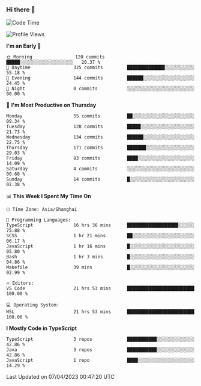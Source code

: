 ### Hi there 👋

<!--
**waynelwz/waynelwz** is a ✨ _special_ ✨ repository because its `README.md` (this file) appears on your GitHub profile.

Here are some ideas to get you started:

- 🔭 I’m currently working on ...
- 🌱 I’m currently learning ...
- 👯 I’m looking to collaborate on ...
- 🤔 I’m looking for help with ...
- 💬 Ask me about ...
- 📫 How to reach me: ...
- 😄 Pronouns: ...
- ⚡ Fun fact: ...
-->

<!--START_SECTION:waka-->
![Code Time](http://img.shields.io/badge/Code%20Time-1%2C242%20hrs%202%20mins-blue)

![Profile Views](http://img.shields.io/badge/Profile%20Views-0-blue)

**I'm an Early 🐤** 

```text
🌞 Morning                120 commits         █████░░░░░░░░░░░░░░░░░░░░   20.37 % 
🌆 Daytime                325 commits         ██████████████░░░░░░░░░░░   55.18 % 
🌃 Evening                144 commits         ██████░░░░░░░░░░░░░░░░░░░   24.45 % 
🌙 Night                  0 commits           ░░░░░░░░░░░░░░░░░░░░░░░░░   00.00 % 
```
📅 **I'm Most Productive on Thursday** 

```text
Monday                   55 commits          ██░░░░░░░░░░░░░░░░░░░░░░░   09.34 % 
Tuesday                  128 commits         █████░░░░░░░░░░░░░░░░░░░░   21.73 % 
Wednesday                134 commits         ██████░░░░░░░░░░░░░░░░░░░   22.75 % 
Thursday                 171 commits         ███████░░░░░░░░░░░░░░░░░░   29.03 % 
Friday                   83 commits          ████░░░░░░░░░░░░░░░░░░░░░   14.09 % 
Saturday                 4 commits           ░░░░░░░░░░░░░░░░░░░░░░░░░   00.68 % 
Sunday                   14 commits          █░░░░░░░░░░░░░░░░░░░░░░░░   02.38 % 
```


📊 **This Week I Spent My Time On** 

```text
🕑︎ Time Zone: Asia/Shanghai

💬 Programming Languages: 
TypeScript               16 hrs 36 mins      ███████████████████░░░░░░   75.88 % 
SCSS                     1 hr 21 mins        ██░░░░░░░░░░░░░░░░░░░░░░░   06.17 % 
JavaScript               1 hr 16 mins        █░░░░░░░░░░░░░░░░░░░░░░░░   05.80 % 
Bash                     1 hr 3 mins         █░░░░░░░░░░░░░░░░░░░░░░░░   04.86 % 
Makefile                 39 mins             █░░░░░░░░░░░░░░░░░░░░░░░░   02.99 % 

🔥 Editors: 
VS Code                  21 hrs 53 mins      █████████████████████████   100.00 % 

💻 Operating System: 
WSL                      21 hrs 53 mins      █████████████████████████   100.00 % 
```

**I Mostly Code in TypeScript** 

```text
TypeScript               3 repos             ███████████░░░░░░░░░░░░░░   42.86 % 
Java                     3 repos             ███████████░░░░░░░░░░░░░░   42.86 % 
JavaScript               1 repo              ████░░░░░░░░░░░░░░░░░░░░░   14.29 % 
```




 Last Updated on 07/04/2023 00:47:20 UTC
<!--END_SECTION:waka-->
